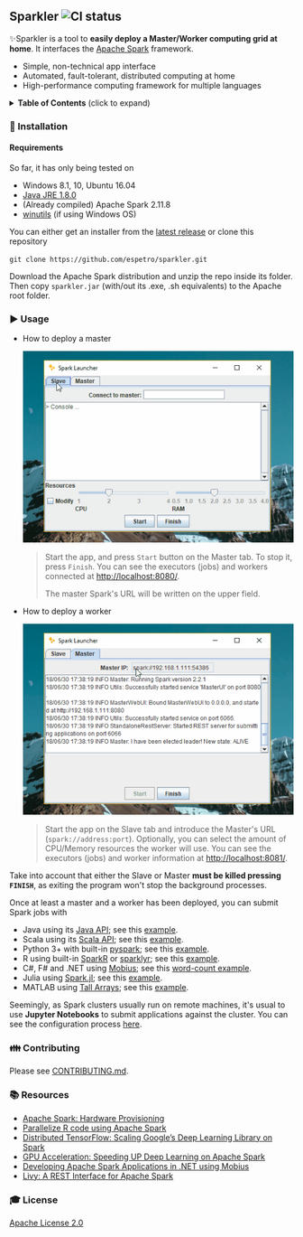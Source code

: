 ## Sparkler ![CI status](https://img.shields.io/badge/build-passing-brightgreen.svg)

:sparkles:Sparkler is a tool to **easily deploy a Master/Worker computing grid at home**. It interfaces the [Apache Spark](https://spark.apache.org/) framework.

* Simple, non-technical app interface
* Automated, fault-tolerant, distributed computing at home
* High-performance computing framework for multiple languages

<details>

  <summary><strong>Table of Contents</strong> (click to expand)</summary>

* [Installation](#-installation)
* [Usage](#-usage)
* [Contributing](#-contributing)
* [Resources](#-resources)
* [License](#-license)

</details>

### :floppy_disk: Installation

#### Requirements

So far, it has only being tested on
* Windows 8.1, 10, Ubuntu 16.04
* [Java JRE 1.8.0](http://www.oracle.com/technetwork/java/javase/downloads/jre8-downloads-2133155.html)
* (Already compiled) Apache Spark 2.11.8
* [winutils](https://github.com/steveloughran/winutils) (if using Windows OS)



​You can either get an installer from the [latest release](https://github.com/espetro/sparkler/releases) or clone this repository 

`git clone https://github.com/espetro/sparkler.git`

Download the Apache Spark distribution and unzip the repo inside its folder. Then copy `sparkler.jar` (with/out its .exe, .sh equivalents) to the Apache root folder.



### :arrow_forward: Usage

- How to deploy a master

  ![Start a master - Win10](./static/start-master.gif)

  > Start the app, and press `Start` button on the Master tab. To stop it, press `Finish`. You can see the executors (jobs) and workers connected at [http://localhost:8080/](http://localhost:8080/).
  >
  > The master Spark's URL will be written on the upper field.




- How to deploy a worker

  ![Start a worker - Win10](./static/start-worker.gif)

  >  Start the app on the Slave tab and introduce the Master's URL (`spark://address:port`). Optionally, you can select the amount of CPU/Memory resources the worker will use.
  > You can see the executors (jobs) and worker information at [http://localhost:8081/](http://localhost:8081/).



Take into account that either the Slave or Master **must be killed pressing `FINISH`**, as exiting the program won't stop the background processes.



Once at least a master and a worker has been deployed, you can submit Spark jobs with

+ Java using its [Java API](https://spark.apache.org/docs/latest/api/java/index.html); see this [example](https://www.datasciencebytes.com/bytes/2016/04/18/getting-started-with-spark-running-a-simple-spark-job-in-java/).
+ Scala using its [Scala API](https://spark.apache.org/docs/latest/api/scala/index.html#org.apache.spark.package); see this [example](https://www.supergloo.com/fieldnotes/apache-spark-cluster-part-2-deploy-a-scala-program-to-spark-cluster/).
+ Python 3+ with built-in [pyspark](https://spark.apache.org/docs/latest/api/python/index.html); see this [example](https://blog.sicara.com/get-started-pyspark-jupyter-guide-tutorial-ae2fe84f594f).
+ R using built-in [SparkR](https://spark.apache.org/docs/latest/sparkr.html) or [sparklyr](https://spark.rstudio.com/); see this [example](https://spark.apache.org/docs/latest/sparkr.html#starting-up-sparksession).
+ C#, F# and .NET using [Mobius](https://github.com/Microsoft/Mobius); see this [word-count example](https://github.com/Microsoft/Mobius/blob/master/notes/running-mobius-app.md#wordcount-example-batch).
+ Julia using [Spark.jl](https://github.com/dfdx/Spark.jl); see this [example](https://juliacomputing.com/blog/2017/12/12/julia-and-spark.html#sparkjl).
+ MATLAB using [Tall Arrays](https://www.mathworks.com/discovery/matlab-hadoop-and-spark.html); see this [example](https://www.mathworks.com/help//compiler/spark/example-on-deploying-applications-to-spark-using-the-matlab-api-for-spark.html).



Seemingly, as Spark clusters usually run on remote machines, it's usual to use **Jupyter Notebooks** to submit applications against the cluster. You can see the configuration process [here](https://blog.insightdatascience.com/using-jupyter-on-apache-spark-step-by-step-with-a-terabyte-of-reddit-data-ef4d6c13959a).

### :family: Contributing

Please see [CONTRIBUTING.md](./CONTRIBUTING.md).

### :books: Resources

- [Apache Spark: Hardware Provisioning](https://spark.apache.org/docs/0.9.1/hardware-provisioning.html)
- [Parallelize R code using Apache Spark](https://databricks.com/blog/2017/08/21/on-demand-webinar-and-faq-parallelize-r-code-using-apache-spark.html)
- [Distributed TensorFlow: Scaling Google’s Deep Learning Library on Spark](https://arimo.com/machine-learning/deep-learning/2016/arimo-distributed-tensorflow-on-spark/)
- [GPU Acceleration: Speeding UP Deep Learning on Apache Spark](https://databricks.com/blog/2016/10/27/gpu-acceleration-in-databricks.html)
- [Developing Apache Spark Applications in .NET using Mobius](https://databricks.com/blog/2016/08/03/developing-apache-spark-applications-in-net-using-mobius.html)
- [Livy: A REST Interface for Apache Spark](https://es.hortonworks.com/blog/livy-a-rest-interface-for-apache-spark/)

### :mortar_board: License

[Apache License 2.0](./LICENSE)